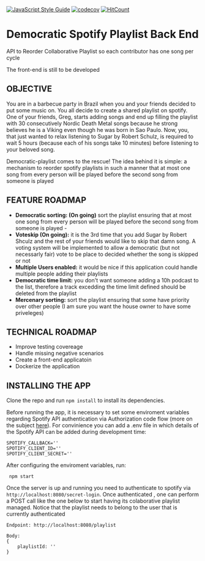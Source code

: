 [![JavaScript Style Guide](https://img.shields.io/badge/code_style-standard-brightgreen.svg)](https://standardjs.com) [![codecov](https://codecov.io/gh/mgkramar/democratic-spotify-playlist-reorderer-back-end/branch/master/graph/badge.svg?token=11N5G337OB)](https://codecov.io/gh/mgkramar/democratic-spotify-playlist-reorderer-back-end) [![HitCount](http://hits.dwyl.com/mgkramar/democratic-spotify-playlist-reorderer-back-end.svg)](http://hits.dwyl.com/mgkramar/democratic-spotify-playlist-reorderer-back-end)



# Democratic Spotify Playlist Back End
API to Reorder Collaborative Playlist so each contributor has one song per cycle

The front-end is still to be developed

## OBJECTIVE

You are in a barbecue party in Brazil when you and your friends decided to put some music on. You all decide to create a shared playlist on spotify. One of your friends, Greg, starts adding songs and end up filling the playlist with 30 consecutively Nordic Death Metal songs because he strong believes he is a Viking even though he was born in Sao Paulo. Now, you, that just wanted to relax listening to Sugar by Robert Schulz, is required to wait 5 hours (because each of his songs take 10 minutes) before listening to your beloved song. 

Democratic-playlist comes to the rescue! The idea behind it is simple: a mechanism to reorder spotify playlists in such a manner that at most one song from every person will be played before the second song from someone is played

## FEATURE ROADMAP

- **Democratic sorting: (On going)** sort the playlist ensuring that at most one song from every person will be played before the second song from someone is played -
- **Voteskip (On going):** it is the 3rd time that you add Sugar by Robert Shculz and the rest of your friends would like to skip that damn song. A voting system will be implemented to allow a democratic (but not necessarly fair) vote to be place to decided whether the song is skipped or not
- **Multiple Users enabled:** it would be nice if this application could handle multiple people adding their playlists
- **Democratic time limit:** you don't want someone adding a 10h podcast to the list, therefore a track excedding the time limit defined should be deleted from the playlist
- **Mercenary sorting:** sort the playlist ensuring that some have priority over other people (I am sure you want the house owner to have some priveleges)

## TECHNICAL ROADMAP

- Improve testing covereage
- Handle missing negative scenarios
- Create a front-end applicatoin
- Dockerize the application

## INSTALLING THE APP

Clone the repo and run `npm install` to install its dependencies. 

Before running the app, it is necessary to set some enviroment variables regarding Spotify API authentication via Authorization code flow (more on the subject [here](https://github.com/thelinmichael/spotify-web-api-node#authorization)). For convinience you can add a .env file in which details of the Spotify API can be added during development time:


```
SPOTIFY_CALLBACK=''
SPOTIFY_CLIENT_ID=''
SPOTIFY_CLIENT_SECRET=''
``` 

After configuring the enviroment variables, run:

```
 npm start
``` 

Once the server is up and running you need to authenticate to spotify via `http://localhost:8080/secret-login`. Once authenticated , one can perform a POST call like the one below to start having its colaborative playlist managed. Notice that the playlist needs to belong to the user that is currently authenticated

```
Endpoint: http://localhost:8080/playlist

Body: 
{
    playlistId: ''
}
```


